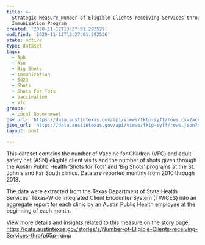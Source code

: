 ```yaml
---
title: >-
  Strategic Measure_Number of Eligible Clients receiving Services through our
  Immunization Program
created: '2020-11-12T13:27:01.292529'
modified: '2020-11-12T13:27:01.292536'
state: active
type: dataset
tags:
  - Aph
  - Asn
  - Big Shots
  - Immunization
  - Sd23
  - Shots
  - Shots For Tots
  - Vaccination
  - Vfc
groups:
  - Local Government
csv_url: 'https://data.austintexas.gov/api/views/fktp-syff/rows.csv?accessType=DOWNLOAD'
json_url: 'https://data.austintexas.gov/api/views/fktp-syff/rows.json?accessType=DOWNLOAD'
layout: post

---
```

This dataset contains the number of Vaccine for Children (VFC) and adult safety net (ASN) eligible client visits and the number of shots given through the Austin Public Health ‘Shots for Tots’ and ‘Big Shots’ programs at the St. John's and Far South clinics. Data are reported monthly from 2010 through 2018.

The data were extracted from the Texas Department of State Health Services’ Texas-Wide Integrated Client Encounter System (TWICES) into an aggregate report for each clinic by an Austin Public Health employee at the beginning of each month.

View more details and insights related to this measure on the story page: https://data.austintexas.gov/stories/s/Number-of-Eligible-Clients-receiving-Services-thro/p65p-rump

